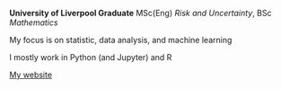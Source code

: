 **University of Liverpool Graduate** MSc(Eng) *Risk and Uncertainty*, BSc *Mathematics*

My focus is on statistic, data analysis, and machine learning

I mostly work in Python (and Jupyter) and R

[My website](tubestubes.github.io)
